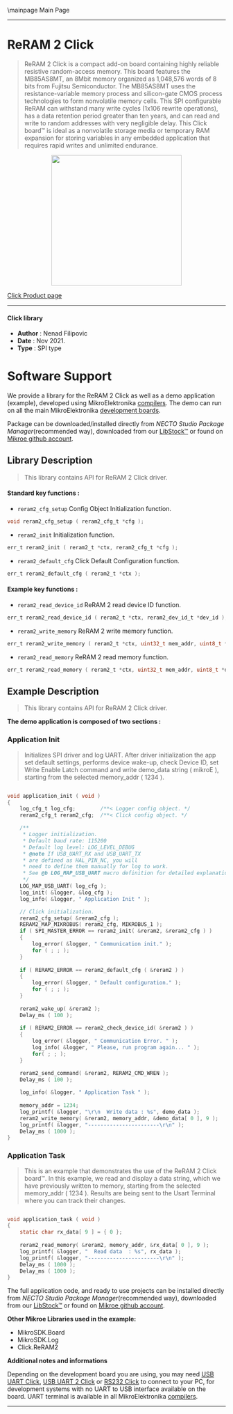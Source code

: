 \mainpage Main Page

---
# ReRAM 2 Click

> ReRAM 2 Click is a compact add-on board containing highly reliable resistive random-access memory. This board features the MB85AS8MT, an 8Mbit memory organized as 1,048,576 words of 8 bits from Fujitsu Semiconductor. The MB85AS8MT uses the resistance-variable memory process and silicon-gate CMOS process technologies to form nonvolatile memory cells. This SPI configurable ReRAM can withstand many write cycles (1x106 rewrite operations), has a data retention period greater than ten years, and can read and write to random addresses with very negligible delay. This Click board™ is ideal as a nonvolatile storage media or temporary RAM expansion for storing variables in any embedded application that requires rapid writes and unlimited endurance.

<p align="center">
  <img src="https://download.mikroe.com/images/click_for_ide/reram2_click.png" height=300px>
</p>

[Click Product page](https://www.mikroe.com/reram-2-click)

---


#### Click library

- **Author**        : Nenad Filipovic
- **Date**          : Nov 2021.
- **Type**          : SPI type


# Software Support

We provide a library for the ReRAM 2 Click
as well as a demo application (example), developed using MikroElektronika
[compilers](https://www.mikroe.com/necto-studio).
The demo can run on all the main MikroElektronika [development boards](https://www.mikroe.com/development-boards).

Package can be downloaded/installed directly from *NECTO Studio Package Manager*(recommended way), downloaded from our [LibStock&trade;](https://libstock.mikroe.com) or found on [Mikroe github account](https://github.com/MikroElektronika/mikrosdk_click_v2/tree/master/clicks).

## Library Description

> This library contains API for ReRAM 2 Click driver.

#### Standard key functions :

- `reram2_cfg_setup` Config Object Initialization function.
```c
void reram2_cfg_setup ( reram2_cfg_t *cfg );
```

- `reram2_init` Initialization function.
```c
err_t reram2_init ( reram2_t *ctx, reram2_cfg_t *cfg );
```

- `reram2_default_cfg` Click Default Configuration function.
```c
err_t reram2_default_cfg ( reram2_t *ctx );
```

#### Example key functions :

- `reram2_read_device_id` ReRAM 2 read device ID function.
```c
err_t reram2_read_device_id ( reram2_t *ctx, reram2_dev_id_t *dev_id );
```

- `reram2_write_memory` ReRAM 2 write memory function.
```c
err_t reram2_write_memory ( reram2_t *ctx, uint32_t mem_addr, uint8_t *data_in, uint16_t len );
```

- `reram2_read_memory` ReRAM 2 read memory function.
```c
err_t reram2_read_memory ( reram2_t *ctx, uint32_t mem_addr, uint8_t *data_out, uint16_t len );
```

## Example Description

> This library contains API for ReRAM 2 Click driver.

**The demo application is composed of two sections :**

### Application Init

> Initializes SPI driver and log UART.
> After driver initialization the app set default settings, 
> performs device wake-up, check Device ID,
> set Write Enable Latch command and write demo_data string ( mikroE ), 
> starting from the selected memory_addr ( 1234 ).

```c

void application_init ( void )
{
    log_cfg_t log_cfg;        /**< Logger config object. */
    reram2_cfg_t reram2_cfg;  /**< Click config object. */

    /** 
     * Logger initialization.
     * Default baud rate: 115200
     * Default log level: LOG_LEVEL_DEBUG
     * @note If USB_UART_RX and USB_UART_TX 
     * are defined as HAL_PIN_NC, you will 
     * need to define them manually for log to work. 
     * See @b LOG_MAP_USB_UART macro definition for detailed explanation.
     */
    LOG_MAP_USB_UART( log_cfg );
    log_init( &logger, &log_cfg );
    log_info( &logger, " Application Init " );

    // Click initialization.
    reram2_cfg_setup( &reram2_cfg );
    RERAM2_MAP_MIKROBUS( reram2_cfg, MIKROBUS_1 );
    if ( SPI_MASTER_ERROR == reram2_init( &reram2, &reram2_cfg ) )
    {
        log_error( &logger, " Communication init." );
        for ( ; ; );
    }
    
    if ( RERAM2_ERROR == reram2_default_cfg ( &reram2 ) )
    {
        log_error( &logger, " Default configuration." );
        for ( ; ; );
    }
    
    reram2_wake_up( &reram2 );
    Delay_ms ( 100 );
    
    if ( RERAM2_ERROR == reram2_check_device_id( &reram2 ) )
    {
        log_error( &logger, " Communication Error. " );
        log_info( &logger, " Please, run program again... " );
        for( ; ; );
    }

    reram2_send_command( &reram2, RERAM2_CMD_WREN );
    Delay_ms ( 100 );
    
    log_info( &logger, " Application Task " );
    
    memory_addr = 1234;   
    log_printf( &logger, "\r\n  Write data : %s", demo_data );
    reram2_write_memory( &reram2, memory_addr, &demo_data[ 0 ], 9 );
    log_printf( &logger, "-----------------------\r\n" );
    Delay_ms ( 1000 );
}

```

### Application Task

> This is an example that demonstrates the use of the ReRAM 2 Click board™.
> In this example, we read and display a data string, which we have previously written to memory, 
> starting from the selected memory_addr ( 1234 ).
> Results are being sent to the Usart Terminal where you can track their changes.

```c

void application_task ( void )
{
    static char rx_data[ 9 ] = { 0 };
    
    reram2_read_memory( &reram2, memory_addr, &rx_data[ 0 ], 9 );
    log_printf( &logger, "  Read data  : %s", rx_data ); 
    log_printf( &logger, "-----------------------\r\n" );
    Delay_ms ( 1000 );
    Delay_ms ( 1000 );
}

```

The full application code, and ready to use projects can be installed directly from *NECTO Studio Package Manager*(recommended way), downloaded from our [LibStock&trade;](https://libstock.mikroe.com) or found on [Mikroe github account](https://github.com/MikroElektronika/mikrosdk_click_v2/tree/master/clicks).

**Other Mikroe Libraries used in the example:**

- MikroSDK.Board
- MikroSDK.Log
- Click.ReRAM2

**Additional notes and informations**

Depending on the development board you are using, you may need
[USB UART Click](https://www.mikroe.com/usb-uart-click),
[USB UART 2 Click](https://www.mikroe.com/usb-uart-2-click) or
[RS232 Click](https://www.mikroe.com/rs232-click) to connect to your PC, for
development systems with no UART to USB interface available on the board. UART
terminal is available in all MikroElektronika
[compilers](https://shop.mikroe.com/compilers).

---
